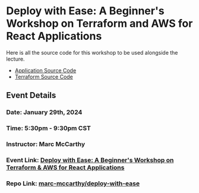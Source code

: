 # Deploy with Ease: A Beginner's Workshop on Terraform and AWS for React Applications

Here is all the source code for this workshop to be used alongside the lecture.

- [Application Source Code](./useragent)
- [Terraform Source Code](./terraform)

## Event Details

### Date: January 29th, 2024

### Time: 5:30pm - 9:30pm CST

### Instructor: Marc McCarthy

### Event Link: [Deploy with Ease: A Beginner's Workshop on Terraform & AWS for React Applications](https://www.eventbrite.com/e/deploy-with-ease-beginners-workshop-on-terraform-aws-for-react-websites-tickets-793500520417)

### Repo Link: [marc-mccarthy/deploy-with-ease](https://github.com/marc-mccarthy/deploy-with-ease)

